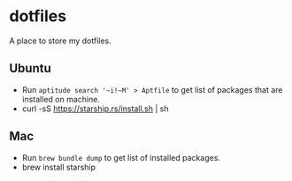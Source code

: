 # dotfiles
A place to store my dotfiles.


## Ubuntu
* Run `aptitude search '~i!~M' > Aptfile` to get list of packages that are installed on machine.
* curl -sS https://starship.rs/install.sh | sh


## Mac
* Run `brew bundle dump` to get list of installed packages.
* brew install starship